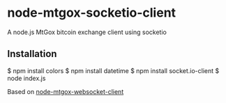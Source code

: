 node-mtgox-socketio-client
==========================
A node.js MtGox bitcoin exchange client using socketio

Installation
------------

$ npm install colors
$ npm install datetime
$ npm install socket.io-client
$ node index.js

Based on [node-mtgox-websocket-client](https://github.com/programmarchy/node-mtgox-websocket-client)